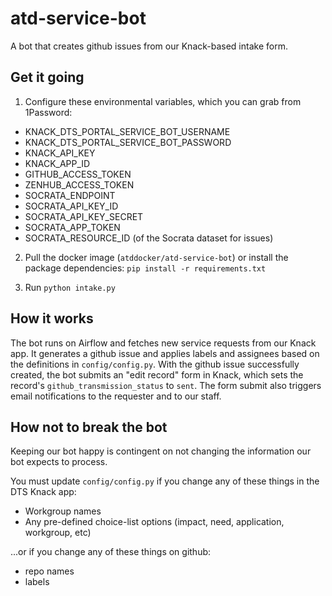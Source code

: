 # atd-service-bot
A bot that creates github issues from our Knack-based intake form.

## Get it going

1. Configure these environmental variables, which you can grab from 1Password:
- KNACK_DTS_PORTAL_SERVICE_BOT_USERNAME
- KNACK_DTS_PORTAL_SERVICE_BOT_PASSWORD
- KNACK_API_KEY
- KNACK_APP_ID
- GITHUB_ACCESS_TOKEN
- ZENHUB_ACCESS_TOKEN
- SOCRATA_ENDPOINT
- SOCRATA_API_KEY_ID
- SOCRATA_API_KEY_SECRET
- SOCRATA_APP_TOKEN
- SOCRATA_RESOURCE_ID (of the Socrata dataset for issues)

2. Pull the docker image (`atddocker/atd-service-bot`) or install the package dependencies: `pip install -r requirements.txt`

3. Run `python intake.py`

## How it works

The bot runs on Airflow and fetches new service requests from our Knack app. It generates a github issue and applies labels and assignees based on the definitions in `config/config.py`. With the github issue successfully created, the bot submits an "edit record" form in Knack, which sets the record's `github_transmission_status` to `sent`. The form submit also triggers email notifications to the requester and to our staff.

## How not to break the bot

Keeping our bot happy is contingent on not changing the information our bot expects to process.

You must update `config/config.py` if you change any of these things in the DTS Knack app:

- Workgroup names
- Any pre-defined choice-list options (impact, need, application, workgroup, etc)

...or if you change any of these things on github:

- repo names
- labels

